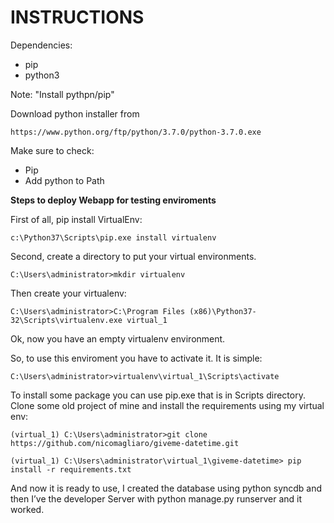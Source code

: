 # INSTRUCTIONS

Dependencies:
  - pip
  - python3
  
Note: "Install pythpn/pip"

Download python installer from 
```
https://www.python.org/ftp/python/3.7.0/python-3.7.0.exe
```
Make sure to check:
 - Pip
 - Add python to Path 

**Steps to deploy Webapp for testing enviroments** 

First of all, pip install VirtualEnv:
```
c:\Python37\Scripts\pip.exe install virtualenv
``` 

Second, create a directory to put your virtual environments.

```
C:\Users\administrator>mkdir virtualenv
```
Then create your virtualenv:

```
C:\Users\administrator>C:\Program Files (x86)\Python37-32\Scripts\virtualenv.exe virtual_1
```
Ok, now you have an empty virtualenv environment.

So, to use this enviroment you have to activate it. It is simple:

```
C:\Users\administrator>virtualenv\virtual_1\Scripts\activate
```

To install some package you can use pip.exe that is in Scripts directory.
Clone some old project of mine and install the requirements using my virtual env:

```
(virtual_1) C:\Users\administrator>git clone https://github.com/nicomagliaro/giveme-datetime.git

(virtual_1) C:\Users\administrator\virtual_1\giveme-datetime> pip install -r requirements.txt
```
And now it is ready to use, I created the database using python syncdb and then I’ve the developer Server with python manage.py runserver and it worked.